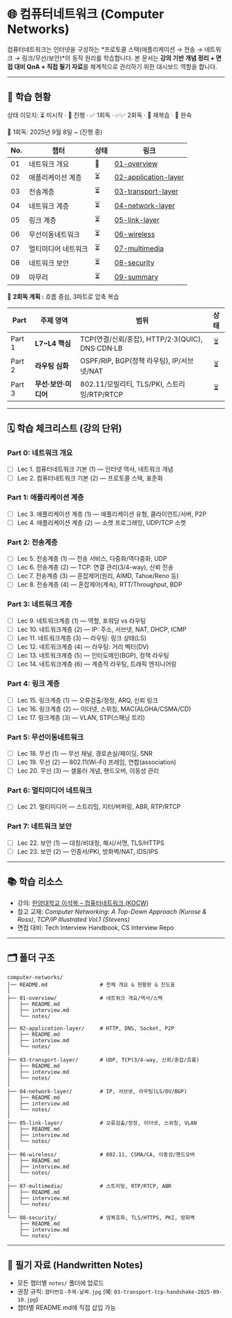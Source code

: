 # 🌐 컴퓨터네트워크 (Computer Networks)

컴퓨터네트워크는 인터넷을 구성하는 *프로토콜 스택(애플리케이션 → 전송 → 네트워크 → 링크/무선/보안)*의 동작 원리를 학습합니다.
본 문서는 **강의 기반 개념 정리 + 면접 대비 QnA + 직접 필기 자료**를 체계적으로 관리하기 위한 대시보드 역할을 합니다.

---

## 📌 학습 현황

상태 이모지: ⏳ 미시작 · 🔄 진행 · ✅ 1회독 · ✅✅ 2회독 · 🔁 재복습 · 🚀 완숙

📅 1회독: 2025년 9월 8일 \~ (진행 중)

| No. | 챕터         | 상태 | 링크                                                       |
| --- | ---------- | -- | -------------------------------------------------------- |
| 01  | 네트워크 개요    | 🔄 | [01-overview](./01-overview/README.md)                   |
| 02  | 애플리케이션 계층  | ⏳  | [02-application-layer](./02-application-layer/README.md) |
| 03  | 전송계층       | ⏳  | [03-transport-layer](./03-transport-layer/README.md)     |
| 04  | 네트워크 계층    | ⏳  | [04-network-layer](./04-network-layer/README.md)         |
| 05  | 링크 계층      | ⏳  | [05-link-layer](./05-link-layer/README.md)               |
| 06  | 무선이동네트워크   | ⏳  | [06-wireless](./06-wireless/README.md)                   |
| 07  | 멀티미디어 네트워크 | ⏳  | [07-multimedia](./07-multimedia/README.md)               |
| 08  | 네트워크 보안    | ⏳  | [08-security](./08-security/README.md)                   |
| 09  | 마무리        | ⏳  | [09-summary](./09-summary/README.md)                     |

📅 **2회독 계획 :** 흐름 중심, 3파트로 압축 복습

| Part   | 주제 영역         | 범위                                        |  상태 |
| ------ | ------------- | ----------------------------------------- | :-: |
| Part 1 | **L7\~L4 핵심** | TCP(연결/신뢰/혼잡), HTTP/2·3(QUIC), DNS·CDN·LB |  ⏳  |
| Part 2 | **라우팅 심화**    | OSPF/RIP, BGP(정책 라우팅), IP/서브넷/NAT         |  ⏳  |
| Part 3 | **무선·보안·미디어** | 802.11/모빌리티, TLS/PKI, 스트리밍/RTP/RTCP       |  ⏳  |

---

## 🗓️ 학습 체크리스트 (강의 단위)

### Part 0: 네트워크 개요

* [ ] Lec 1. 컴퓨터네트워크 기본 (1) — 인터넷 역사, 네트워크 개념
* [ ] Lec 2. 컴퓨터네트워크 기본 (2) — 프로토콜 스택, 표준화

### Part 1: 애플리케이션 계층

* [ ] Lec 3. 애플리케이션 계층 (1) — 애플리케이션 유형, 클라이언트/서버, P2P
* [ ] Lec 4. 애플리케이션 계층 (2) — 소켓 프로그래밍, UDP/TCP 소켓

### Part 2: 전송계층

* [ ] Lec 5. 전송계층 (1) — 전송 서비스, 다중화/역다중화, UDP
* [ ] Lec 6. 전송계층 (2) — TCP: 연결 관리(3/4-way), 신뢰 전송
* [ ] Lec 7. 전송계층 (3) — 혼잡제어(원리, AIMD, Tahoe/Reno 등)
* [ ] Lec 8. 전송계층 (4) — 혼잡제어(계속), RTT/Throughput, BDP

### Part 3: 네트워크 계층

* [ ] Lec 9. 네트워크계층 (1) — 역할, 포워딩 vs 라우팅
* [ ] Lec 10. 네트워크계층 (2) — IP: 주소, 서브넷, NAT, DHCP, ICMP
* [ ] Lec 11. 네트워크계층 (3) — 라우팅: 링크 상태(LS)
* [ ] Lec 12. 네트워크계층 (4) — 라우팅: 거리 벡터(DV)
* [ ] Lec 13. 네트워크계층 (5) — 인터도메인(BGP), 정책 라우팅
* [ ] Lec 14. 네트워크계층 (6) — 계층적 라우팅, 트래픽 엔지니어링

### Part 4: 링크 계층

* [ ] Lec 15. 링크계층 (1) — 오류검출/정정, ARQ, 신뢰 링크
* [ ] Lec 16. 링크계층 (2) — 이더넷, 스위칭, MAC(ALOHA/CSMA/CD)
* [ ] Lec 17. 링크계층 (3) — VLAN, STP(스패닝 트리)

### Part 5: 무선이동네트워크

* [ ] Lec 18. 무선 (1) — 무선 채널, 경로손실/페이딩, SNR
* [ ] Lec 19. 무선 (2) — 802.11(Wi-Fi) 프레임, 연합(association)
* [ ] Lec 20. 무선 (3) — 셀룰러 개념, 핸드오버, 이동성 관리

### Part 6: 멀티미디어 네트워크

* [ ] Lec 21. 멀티미디어 — 스트리밍, 지터/버퍼링, ABR, RTP/RTCP

### Part 7: 네트워크 보안

* [ ] Lec 22. 보안 (1) — 대칭/비대칭, 해시/서명, TLS/HTTPS
* [ ] Lec 23. 보안 (2) — 인증서/PKI, 방화벽/NAT, IDS/IPS

---

## 📚 학습 리소스

* 강의: [한양대학교 이석복 – 컴퓨터네트워크 (KOCW)](https://www.kocw.net/home/cview.do?cid=6166c077e545b736)
* 참고 교재: *Computer Networking: A Top-Down Approach (Kurose & Ross)*, *TCP/IP Illustrated Vol.1 (Stevens)*
* 면접 대비: Tech Interview Handbook, CS Interview Repo

---

## 🗂️ 폴더 구조

```
computer-networks/
│── README.md                 # 전체 개요 & 현황판 & 진도표
│
├── 01-overview/              # 네트워크 개요/역사/스택
│   ├── README.md
│   ├── interview.md
│   └── notes/
│
├── 02-application-layer/     # HTTP, DNS, Socket, P2P
│   ├── README.md
│   ├── interview.md
│   └── notes/
│
├── 03-transport-layer/       # UDP, TCP(3/4-way, 신뢰/혼잡/흐름)
│   ├── README.md
│   ├── interview.md
│   └── notes/
│
├── 04-network-layer/         # IP, 서브넷, 라우팅(LS/DV/BGP)
│   ├── README.md
│   ├── interview.md
│   └── notes/
│
├── 05-link-layer/            # 오류검출/정정, 이더넷, 스위칭, VLAN
│   ├── README.md
│   ├── interview.md
│   └── notes/
│
├── 06-wireless/              # 802.11, CSMA/CA, 이동성/핸드오버
│   ├── README.md
│   ├── interview.md
│   └── notes/
│
├── 07-multimedia/            # 스트리밍, RTP/RTCP, ABR
│   ├── README.md
│   ├── interview.md
│   └── notes/
│
└── 08-security/              # 암복호화, TLS/HTTPS, PKI, 방화벽
    ├── README.md
    ├── interview.md
    └── notes/
```

---

## 📝 필기 자료 (Handwritten Notes)

* 모든 챕터별 `notes/` 폴더에 업로드
* 권장 규칙: `챕터번호-주제-날짜.jpg` (예: `03-transport-tcp-handshake-2025-09-10.jpg`)
* 챕터별 README.md에 직접 삽입 가능
